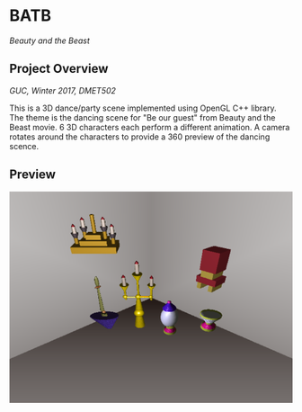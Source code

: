 # BATB
*Beauty and the Beast*

## Project Overview
*GUC, Winter 2017, DMET502*

This is a 3D dance/party scene implemented using OpenGL C++ library. The theme is the dancing scene for "Be our guest" from Beauty and the Beast movie. 6 3D characters each perform a different animation. A camera rotates around the characters to provide a 360 preview of the dancing scence.

## Preview

![Preview](https://github.com/ahmedhamdi96/BATB/blob/master/Preview/preview.png)